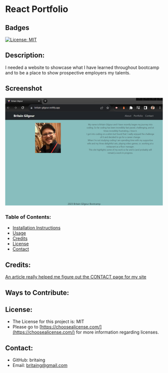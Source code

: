 
  # React Portfolio 
  ## Badges
  [![License: MIT](https://img.shields.io/badge/License-MIT-yellow.svg)](https://opensource.org/licenses/MIT)
  ## Description:
  I needed a website to showcase what I have learned throughout bootcamp and to be a place to show prospective employers my talents.

  ## Screenshot
![screenshot](./src/assets/screenshot1.png)
 
  ### Table of Contents:
  
  * [Installation Instructions](#installation)
  * [Usage](#usage)
  * [Credits](#credits)
  * [License](#license)
  * [Contact](#contact)
  
  
  ## Credits:

  [An article really helped me figure out the CONTACT page for my site](https://dev.to/ebereplenty/contact-form-with-emailjs-react-581c)
  ## Ways to Contribute:
 
  ## License:
  * The License for this project is: MIT
  * Please go to [https://choosealicense.com/](https://choosealicense.com/) for more information regarding
  licenses.
  ## Contact:
  * GitHub: britaing
  * Email:  britaing@gmail.com
